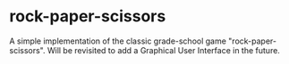 # rock-paper-scissors
A simple implementation of the classic grade-school game "rock-paper-scissors". Will be revisited to add a Graphical User Interface in the future.
